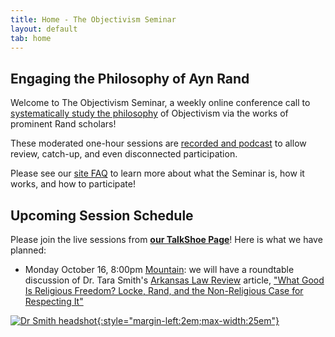 ```yaml
---
title: Home - The Objectivism Seminar
layout: default
tab: home
---
```


Engaging the Philosophy of Ayn Rand
-----------------------------------
Welcome to The Objectivism Seminar, a weekly online conference call to
[systematically study the philosophy](/about "About the Objectivism Seminar")
of Objectivism via the works of prominent Rand scholars!

These moderated one-hour sessions are [recorded and podcast](/archives "Session Recording Archives")
to allow review, catch-up, and even disconnected participation.

Please see our [site FAQ](/faq "Frequently Asked Questions")
to learn more about what the Seminar is, how it works, and how to participate!

Upcoming Session Schedule
-------------------------
Please join the live sessions from
[**our TalkShoe Page**](http://www.talkshoe.com/talkshoe/web/talkCast.jsp?masterId=15215&amp;cmd=tc "The Objectivism Seminar at TalkShoe.com")!
Here is what we have planned:

* Monday October 16,
  8:00pm [Mountain][mtn]:
  we will have a roundtable discussion of
  Dr. Tara Smith's [Arkansas Law Review](http://media.law.uark.edu/arklawreview/) article, 
  ["What Good Is Religious Freedom? Locke, Rand, and the Non-Religious Case for Respecting It"][article1]

[![Dr Smith headshot][headshot]{:style="margin-left:2em;max-width:25em"}][article1]
<!-- [![Judicial Review in an Objective Legal System cover][cover]{:style="margin-left:2em;max-width:25em"}][book] -->


[cover]:    https://images-na.ssl-images-amazon.com/images/I/410dGRxeleL.jpg
[headshot]: https://ari.aynrand.org/-/media/images/ari/experts/affiliate/regular-resolution/smith_tara2011260x260gs.ashx?h=260&la=en&mh=260&mw=260&w=260&hash=C3B7704DA9CFAF912F55FDAC7C6D50455D3760D3
[book]:     http://amzn.com/110753495X
[article1]: http://media.law.uark.edu/arklawreview/2017/03/09/what-good-is-religious-freedom-locke-rand-and-the-non-religious-case-for-respecting-it/
[article2]: http://media.law.uark.edu/arklawreview/2017/03/09/what-good-is-religious-freedom-locke-rand-and-the-non-religious-case-for-respecting-it/
[mtn]:      http://wwp.greenwichmeantime.com/time-zone/usa/mountain-time/
